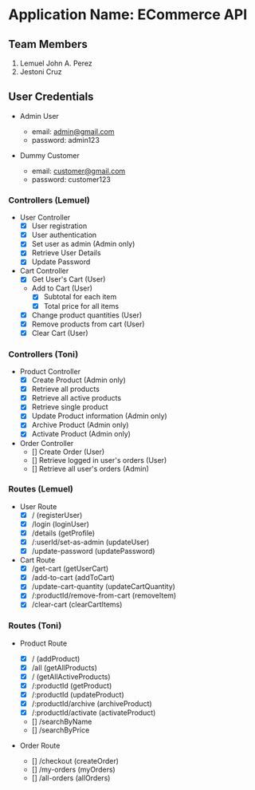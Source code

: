 # Application Name: ECommerce API

## Team Members
1. Lemuel John A. Perez
2. Jestoni Cruz



## User Credentials
* Admin User
	- email: admin@gmail.com
	- password: admin123

* Dummy Customer
	- email: customer@gmail.com
	- password: customer123



### Controllers (Lemuel)
* User Controller
	- [x] User registration
	- [x] User authentication
	- [x] Set user as admin (Admin only)
	- [x] Retrieve User Details
	- [x] Update Password

* Cart Controller
	- [x] Get User's Cart (User)
	- Add to Cart (User)
		* [x] Subtotal for each item
		* [x] Total price for all items
	- [x] Change product quantities (User)
	- [x] Remove products from cart (User)
	- [x] Clear Cart (User)

### Controllers (Toni)
* Product Controller
	- [x] Create Product (Admin only)
	- [x] Retrieve all products
	- [x] Retrieve all active products
	- [x] Retrieve single product
	- [x] Update Product information (Admin only)
	- [x] Archive Product (Admin only)
	- [x] Activate Product (Admin only)

* Order Controller
	- [] Create Order (User)
	- [] Retrieve logged in user's orders (User)
	- [] Retrieve all user's orders (Admin)


### Routes (Lemuel)
* User Route
	- [x] / (registerUser)
	- [x] /login (loginUser)
	- [x] /details (getProfile)
	- [x] /:userId/set-as-admin (updateUser)
	- [x] /update-password (updatePassword)

* Cart Route
	- [x] /get-cart (getUserCart)
	- [x] /add-to-cart (addToCart)
	- [x] /update-cart-quantity (updateCartQuantity)
	- [x] /:productId/remove-from-cart (removeItem)
	- [x] /clear-cart (clearCartItems)

### Routes (Toni)
* Product Route
	- [x] / (addProduct)
	- [x] /all (getAllProducts)
	- [x] / (getAllActiveProducts)
	- [x] /:productId (getProduct)
	- [x] /:productId (updateProduct)
	- [x] /:productId/archive (archiveProduct)
	- [x] /:productId/activate (activateProduct)
	- [] /searchByName
	- [] /searchByPrice

* Order Route
	- [] /checkout (createOrder)
	- [] /my-orders (myOrders)
	- [] /all-orders (allOrders)